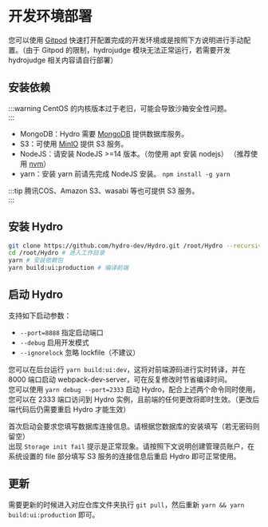 # 开发环境部署

您可以使用 [Gitpod](https://gitpod.io/#https://github.com/hydro-dev/Hydro) 快速打开配置完成的开发环境或是按照下方说明进行手动配置。（由于 Gitpod 的限制，hydrojudge 模块无法正常运行，若需要开发 hydrojudge 相关内容请自行部署）

## 安装依赖

:::warning
CentOS 的内核版本过于老旧，可能会导致沙箱安全性问题。  
:::

- MongoDB：Hydro 需要 [MongoDB](https://www.mongodb.com/try/download/community) 提供数据库服务。  
- S3：可使用 [MinIO](https://min.io) 提供 S3 服务。  
- NodeJS：请安装 NodeJS >=14 版本。（勿使用 apt 安装 nodejs） （推荐使用 [nvm](https://nvm.sh/)）  
- yarn：安装 yarn 前请先完成 NodeJS 安装。 `npm install -g yarn`  

:::tip
腾讯COS、Amazon S3、wasabi 等也可提供 S3 服务。  
:::

## 安装 Hydro

```sh
git clone https://github.com/hydro-dev/Hydro.git /root/Hydro --recursive # 下载至 /root/Hydro 文件夹
cd /root/Hydro # 进入工作目录
yarn # 安装依赖包
yarn build:ui:production # 编译前端
```

## 启动 Hydro

支持如下启动参数：

- `--port=8888` 指定启动端口  
- `--debug` 启用开发模式  
- `--ignorelock` 忽略 lockfile（不建议）  

您可以在后台运行 `yarn build:ui:dev`，这将对前端源码进行实时转译，并在 8000 端口启动 webpack-dev-server，可在反复修改时节省编译时间。  
您可以使用 `yarn debug --port=2333` 启动 Hydro，配合上述两个命令同时使用，您可以在 2333 端口访问到 Hydro 实例，且前端的任何更改将即时生效。（更改后端代码后仍需要重启 Hydro 才能生效）  

首次启动会要求您填写数据库连接信息。请根据您数据库的安装填写（若无密码则留空）  
出现 `Storage init fail` 提示是正常现象。请按照下文说明创建管理员账户，在系统设置的 file 部分填写 S3 服务的连接信息后重启 Hydro 即可正常使用。

## 更新

需要更新的时候进入对应仓库文件夹执行 `git pull`，然后重新 `yarn && yarn build:ui:production` 即可。
